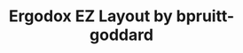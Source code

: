 ---
layout: layouts/keymapdb_entry.njk
OS: ['MacOS']
keymap_author: bpruitt-goddard
firmware: QMK
hasHomeRowMods: False
hasLetterOnThumb: False
hasVerticalCombos: False
thumb: https://i.imgur.com/kVPmpFG.png
imageDate: idk
keyCount: 76
keyboard: ErgoDox EZ
languages: ['English']
layerCount: 4
title: "Ergodox EZ Layout by bpruitt-goddard"
split: False
stagger: columnar
summary: 
keymap_url: https://github.com/bpruitt-goddard/qmk_firmware/tree/master/keyboards/ergodox_ez/keymaps/bpruitt-goddard
writeup: https://github.com/bpruitt-goddard/qmk_firmware/tree/master/keyboards/ergodox_ez/keymaps/bpruitt-goddard/readme.md
---